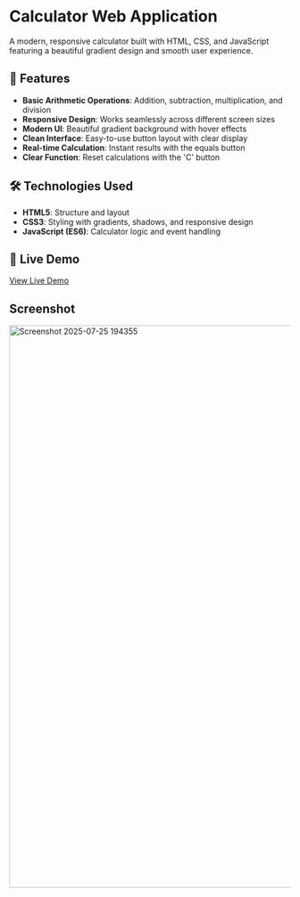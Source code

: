 # Calculator Web Application

A modern, responsive calculator built with HTML, CSS, and JavaScript featuring a beautiful gradient design and smooth user experience.

## 🎯 Features

- **Basic Arithmetic Operations**: Addition, subtraction, multiplication, and division
- **Responsive Design**: Works seamlessly across different screen sizes
- **Modern UI**: Beautiful gradient background with hover effects
- **Clean Interface**: Easy-to-use button layout with clear display
- **Real-time Calculation**: Instant results with the equals button
- **Clear Function**: Reset calculations with the 'C' button

## 🛠️ Technologies Used

- **HTML5**: Structure and layout
- **CSS3**: Styling with gradients, shadows, and responsive design
- **JavaScript (ES6)**: Calculator logic and event handling

## 🚀 Live Demo

[View Live Demo](https://parthkokil.github.io/1calculator.github.io/)

## Screenshot

<img width="1920" height="1008" alt="Screenshot 2025-07-25 194355" src="https://github.com/user-attachments/assets/495f0bd0-d30e-4769-90de-8bc22a073785" />



